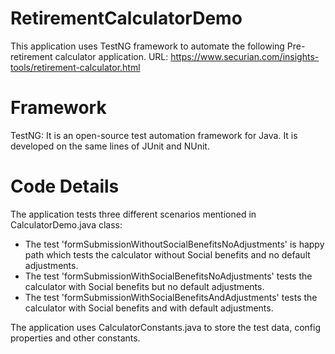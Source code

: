 # RetirementCalculatorDemo
This application uses TestNG framework to automate the following Pre-retirement calculator application.
URL: https://www.securian.com/insights-tools/retirement-calculator.html

# Framework
TestNG: It is an open-source test automation framework for Java. It is developed on the same lines of JUnit and NUnit.
  
# Code Details
The application tests three different scenarios mentioned in CalculatorDemo.java class:
  - The test 'formSubmissionWithoutSocialBenefitsNoAdjustments' is happy path which tests the calculator without Social benefits and no default adjustments.
  - The test 'formSubmissionWithSocialBenefitsNoAdjustments' tests the calculator with Social benefits but no default adjustments.
  - The test 'formSubmissionWithSocialBenefitsAndAdjustments' tests the calculator with Social benefits and with default adjustments.
  
 The application uses CalculatorConstants.java to store the test data, config properties and other constants.
